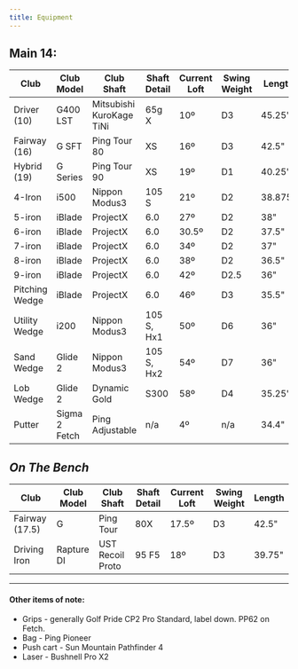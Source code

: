 ```yaml
---
title: Equipment
---
```


## Main 14:

| Club           | Club Model  | Club Shaft               | Shaft Detail  | Current Loft  | Swing Weight  | Length |
| -------------- | ----------- | ------------------------ | ------------- | ------------- | ------------- | ------ |
| Driver (10) | G400 LST    | Mitsubishi KuroKage TiNi | 65g X           | 10º           | D3            | 45.25" |
| Fairway (16)   | G SFT       | Ping Tour 80             | XS	      | 16º			 | D3	    	 | 42.5"  |
| Hybrid (19)     | G Series   | Ping Tour 90 | XS | 19º | D1 | 40.25" |
| 4-Iron         | i500        | Nippon Modus3            | 105 S         | 21º           | D2            | 38.875"|
| 5-iron | iBlade | ProjectX | 6.0 | 27º | D2 | 38" |
| 6-iron | iBlade | ProjectX | 6.0 | 30.5º | D2 | 37.5" |
| 7-iron | iBlade | ProjectX | 6.0 | 34º | D2 | 37" |
| 8-iron | iBlade | ProjectX | 6.0 | 38º | D2 | 36.5" |
| 9-iron | iBlade | ProjectX | 6.0 | 42º | D2.5 | 36" |
| Pitching Wedge | iBlade | ProjectX | 6.0 | 46º | D3 | 35.5" |
| Utility Wedge  | i200        | Nippon Modus3            | 105 S, Hx1    | 50º           | D6            | 36"    |
| Sand Wedge     | Glide 2     | Nippon Modus3            | 105 S, Hx2    | 54º           | D7            | 36"    |
| Lob Wedge      | Glide 2     | Dynamic Gold             | S300          | 58º           | D4            | 35.25" |
| Putter                      | Sigma 2 Fetch    | Ping Adjustable                        | n/a              | 4º                   | n/a                  | 34.4"    |

## _On The Bench_

| Club           | Club Model  | Club Shaft               | Shaft Detail  | Current Loft  | Swing Weight  | Length |
| -------------- | ----------- | ------------------------ | ------------- | ------------- | ------------- | ------ |
| Fairway (17.5)         | G                  | Ping Tour                                  | 80X                                 | 17.5º              | D3                  | 42.5"    |
| Driving Iron   | Rapture DI  | UST Recoil Proto         | 95 F5         | 18º           | D3            | 39.75" |

---

#### Other items of note:

* Grips - generally Golf Pride CP2 Pro Standard, label down. PP62 on Fetch.
* Bag - Ping Pioneer
* Push cart - Sun Mountain Pathfinder 4
* Laser - Bushnell Pro X2
